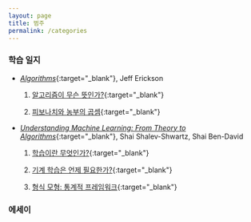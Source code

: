 ```yaml
---
layout: page
title: 범주
permalink: /categories
---
```


### 학습 일지

* [*Algorithms*](https://jeffe.cs.illinois.edu/teaching/algorithms/book/Algorithms-JeffE.pdf){:target="_blank"}, Jeff Erickson

	1. [알고리즘이 무슨 뜻인가?](https://pangmoo-ktw.github.io/pangmoo-KTW/alg01){:target="_blank"}

	2. [피보나치와 농부의 곱셈](https://pangmoo-ktw.github.io/pangmoo-KTW/alg02){:target="_blank"}

* [*Understanding Machine Learning: From Theory to Algorithms*](https://www.cs.huji.ac.il/~shais/UnderstandingMachineLearning/understanding-machine-learning-theory-algorithms.pdf){:target="_blank"}, Shai Shalev-Shwartz, Shai Ben-David

	1. [학습이란 무엇인가?](https://pangmoo-ktw.github.io/pangmoo-KTW/uml0){:target="_blank"}

	2. [기계 학습은 언제 필요한가?](https://pangmoo-ktw.github.io/pangmoo-KTW/uml02){:target="_blank"}

	3. [형식 모형: 통계적 프레임워크](https://pangmoo-ktw.github.io/pangmoo-KTW/uml21){:target="_blank"}

### 에세이
